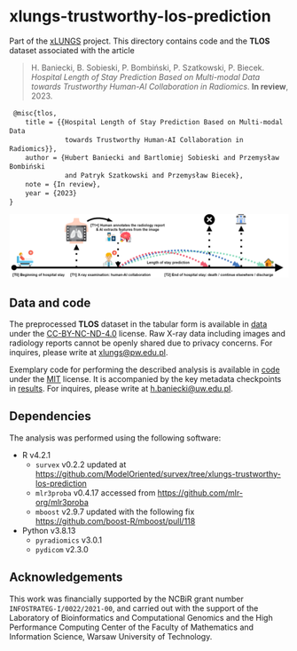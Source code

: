 # xlungs-trustworthy-los-prediction

Part of the [xLUNGS](https://xlungs.mi2.ai) project. This directory contains code and the **TLOS** dataset associated with the article

> H. Baniecki, B. Sobieski, P. Bombiński, P. Szatkowski, P. Biecek. *Hospital Length of Stay Prediction Based on Multi-modal Data towards Trustworthy Human-AI Collaboration in Radiomics*. **In review**, 2023.

```
 @misc{tlos,
    title = {{Hospital Length of Stay Prediction Based on Multi-modal Data 
              towards Trustworthy Human-AI Collaboration in Radiomics}},
    author = {Hubert Baniecki and Bartlomiej Sobieski and Przemysław Bombiński 
              and Patryk Szatkowski and Przemysław Biecek},
    note = {In review},
    year = {2023}
}
```

![](fig1.png)

## Data and code

The preprocessed **TLOS** dataset in the tabular form is available in [data](/data) under the [CC-BY-NC-ND-4.0](data/LICENSE) license. Raw X-ray data including images and radiology reports cannot be openly shared due to privacy concerns. For inquires, please write at [xlungs@pw.edu.pl](mailto:xlungs@pw.edu.pl). 

Exemplary code for performing the described analysis is available in [code](/code) under the [MIT](code/LICENSE) license. It is accompanied by the key metadata checkpoints in [results](/results). For inquires, please write at [h.baniecki@uw.edu.pl](mailto:h.baniecki@uw.edu.pl).

## Dependencies

The analysis was performed using the following software:
- R v4.2.1 
    - `survex` v0.2.2 updated at https://github.com/ModelOriented/survex/tree/xlungs-trustworthy-los-prediction
    - `mlr3proba` v0.4.17 accessed from https://github.com/mlr-org/mlr3proba
    - `mboost` v2.9.7 updated with the following fix https://github.com/boost-R/mboost/pull/118
- Python v3.8.13
    - `pyradiomics` v3.0.1
    - `pydicom` v2.3.0

## Acknowledgements

This work was financially supported by the NCBiR grant number `INFOSTRATEG-I/0022/2021-00`, and carried out with the support of the Laboratory of Bioinformatics and Computational Genomics and the High Performance Computing Center of the Faculty of Mathematics and Information Science, Warsaw University of Technology.